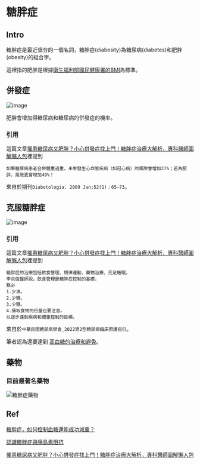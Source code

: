 # 糖胖症
## Intro
糖胖症是最近很夯的一個名詞，糖胖症(diabesity)為糖尿病(diabetes)和肥胖(obesity)的組合字。

這裡指的肥胖是根據[衛生福利部國民健康署的BMI](https://www.hpa.gov.tw/Pages/Detail.aspx?nodeid=542&pid=9737)為標準。

## 併發症
![image](https://github.com/user-attachments/assets/6d4d3984-6b1a-4291-9065-a662c8bc2e94)

肥胖會增加得糖尿病和糖尿病的併發症的機率。

### 引用

這篇文章[罹患糖尿病又肥胖？小心併發症找上門！糖胖症治療大解析，專科醫師圖解懶人包](https://medium.com/@careonlinetw/%E7%BD%B9%E6%82%A3%E7%B3%96%E5%B0%BF%E7%97%85%E5%8F%88%E8%82%A5%E8%83%96-%E5%B0%8F%E5%BF%83%E4%BD%B5%E7%99%BC%E7%97%87%E6%89%BE%E4%B8%8A%E9%96%80-%E7%B3%96%E8%83%96%E7%97%87%E6%B2%BB%E7%99%82%E5%A4%A7%E8%A7%A3%E6%9E%90-%E5%B0%88%E7%A7%91%E9%86%AB%E5%B8%AB%E5%9C%96%E8%A7%A3%E6%87%B6%E4%BA%BA%E5%8C%85-489a145c7ac2)裡提到

```
如果糖尿病患者合併體重過重，未來發生心血管疾病（如冠心病）的風險會增加27%；若為肥胖，風險更會增加49%！
```
來自於期刊```Diabetologia. 2009 Jan;52(1)：65–73```。


## 克服糖胖症
![image](https://github.com/user-attachments/assets/d0ce2674-8026-44d3-a77f-befda4e16b68)

### 引用

這篇文章[罹患糖尿病又肥胖？小心併發症找上門！糖胖症治療大解析，專科醫師圖解懶人包](https://medium.com/@careonlinetw/%E7%BD%B9%E6%82%A3%E7%B3%96%E5%B0%BF%E7%97%85%E5%8F%88%E8%82%A5%E8%83%96-%E5%B0%8F%E5%BF%83%E4%BD%B5%E7%99%BC%E7%97%87%E6%89%BE%E4%B8%8A%E9%96%80-%E7%B3%96%E8%83%96%E7%97%87%E6%B2%BB%E7%99%82%E5%A4%A7%E8%A7%A3%E6%9E%90-%E5%B0%88%E7%A7%91%E9%86%AB%E5%B8%AB%E5%9C%96%E8%A7%A3%E6%87%B6%E4%BA%BA%E5%8C%85-489a145c7ac2)裡提到

```
糖胖症的治療包括飲食管理、規律運動、藥物治療、充足睡眠。
李洮俊醫師說，飲食管理是糖胖症控制的基礎，
務必
1.少油。
2.少糖。
3.少鹽。
4.攝取食物的份量也要注意。
以逐步達到疾病和體重控制的目標。
```

來自於```中華民國糖尿病學會_2022第2型糖尿病臨床照護指引```。

筆者認為還要達到 [高血糖的治療和避免](https://github.com/40843245/medical/blob/main/disease/diabetes/high%20blood%20sugar_ch_TOC.md#%E6%9C%89%E9%97%9C%E6%96%BC%E9%80%A0%E6%88%90%E9%AB%98%E8%A1%80%E7%B3%96%E7%9A%84%E8%83%8C%E5%BE%8C%E5%8E%9F%E5%9B%A0)。

## 藥物
### 目前最著名藥物
![糖胖症藥物](https://github.com/user-attachments/assets/dd156783-4569-426f-8f1c-5943519624c2)

## Ref

[糖胖症，如何控制血糖還能成功減重？](https://www.commonhealth.com.tw/article/82748)

[認識糖胖症與胰島素阻抗](https://www.youtube.com/watch?v=ZFnBOBH_2zo)

[罹患糖尿病又肥胖？小心併發症找上門！糖胖症治療大解析，專科醫師圖解懶人包](https://medium.com/@careonlinetw/%E7%BD%B9%E6%82%A3%E7%B3%96%E5%B0%BF%E7%97%85%E5%8F%88%E8%82%A5%E8%83%96-%E5%B0%8F%E5%BF%83%E4%BD%B5%E7%99%BC%E7%97%87%E6%89%BE%E4%B8%8A%E9%96%80-%E7%B3%96%E8%83%96%E7%97%87%E6%B2%BB%E7%99%82%E5%A4%A7%E8%A7%A3%E6%9E%90-%E5%B0%88%E7%A7%91%E9%86%AB%E5%B8%AB%E5%9C%96%E8%A7%A3%E6%87%B6%E4%BA%BA%E5%8C%85-489a145c7ac2)


